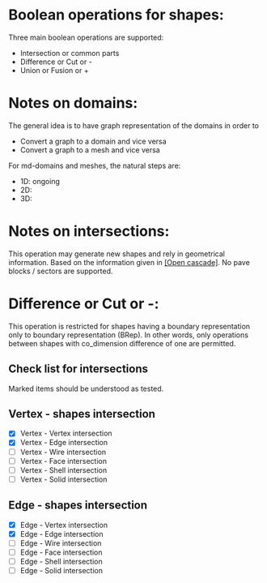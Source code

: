 # Boolean operations for shapes:
Three main boolean operations are supported:

- Intersection or common parts
- Difference or Cut or -
- Union or Fusion or +

# Notes on domains:
The general idea is to have graph representation of the domains in order to

- Convert a graph to a domain and vice versa
- Convert a graph to a mesh and vice versa

For md-domains and meshes, the natural steps are:

- 1D: ongoing
- 2D: 
- 3D: 

# Notes on intersections:
This operation may generate new shapes and rely in geometrical information. Based on the information given in [[Open cascade]](https://dev.opencascade.org/doc/overview/html/specification__boolean_operations.html). No pave blocks / sectors are supported.

# Difference or Cut or -:
This operation is restricted for shapes having a boundary representation  only to boundary representation (BRep). In other words, only operations between shapes with co_dimension difference of one are permitted.



## Check list for intersections
Marked items should be understood as tested.
## Vertex - shapes intersection

- [x] Vertex - Vertex intersection
- [x] Vertex - Edge intersection
- [ ] Vertex - Wire intersection
- [ ] Vertex - Face intersection
- [ ] Vertex - Shell intersection
- [ ] Vertex - Solid intersection

## Edge - shapes intersection

- [x] Edge - Vertex intersection
- [x] Edge - Edge intersection
- [ ] Edge - Wire intersection
- [ ] Edge - Face intersection
- [ ] Edge - Shell intersection
- [ ] Edge - Solid intersection